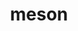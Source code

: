 ---
title: "meson"
layout: cache
categories: [package, develop-2023-10-08]
meta: {"versions": ["1.2.1", "1.2.2"], "compilers": ["apple-clang@=14.0.0", "gcc@=11.1.0", "gcc@=11.3.0", "gcc@=11.4.0", "gcc@=12.1.0", "gcc@=7.3.1", "gcc@=7.5.0", "gcc@=9.4.0", "oneapi@=2023.2.1"], "oss": ["amzn2", "ubuntu18.04", "ubuntu20.04", "ubuntu22.04", "ventura"], "platforms": ["darwin", "linux"], "targets": ["aarch64", "neoverse_n1", "ppc64le", "x86_64_v3"], "stacks": ["aws-isc", "aws-isc-aarch64", "data-vis-sdk", "e4s", "e4s-arm", "e4s-oneapi", "e4s-power", "e4s-rocm-external", "gpu-tests", "ml-darwin-aarch64-mps", "ml-linux-x86_64-cpu", "ml-linux-x86_64-cuda", "ml-linux-x86_64-rocm", "radiuss", "root", "tutorial"], "num_specs": 30, "num_specs_by_stack": {"ml-darwin-aarch64-mps": 3, "root": 30, "aws-isc-aarch64": 2, "aws-isc": 1, "radiuss": 1, "e4s-arm": 3, "e4s-power": 3, "data-vis-sdk": 2, "gpu-tests": 1, "e4s": 4, "e4s-rocm-external": 2, "e4s-oneapi": 3, "tutorial": 2, "ml-linux-x86_64-cpu": 5, "ml-linux-x86_64-cuda": 5, "ml-linux-x86_64-rocm": 5}}
spec_details: [{"hash": "evylldcv7iwm7keh5zwjcdsdhyqsdtdz", "compiler": "apple-clang@=14.0.0", "versions": ["1.2.2"], "os": "ventura", "platform": "darwin", "target": "aarch64", "variants": ["build_system=python_pip", "patches=0f0b1bd,ae59765"], "stacks": ["ml-darwin-aarch64-mps", "root"], "size": "-", "tarball": "https://binaries.spack.io/develop-2023-10-08/build_cache/darwin-ventura-aarch64/apple-clang-14.0.0/meson-1.2.2/darwin-ventura-aarch64-apple-clang-14.0.0-meson-1.2.2-evylldcv7iwm7keh5zwjcdsdhyqsdtdz.spack"}, {"hash": "72pqti2jrq2y3clxfmfajvm2cixgejh4", "compiler": "apple-clang@=14.0.0", "versions": ["1.2.2"], "os": "ventura", "platform": "darwin", "target": "aarch64", "variants": ["build_system=python_pip", "patches=0f0b1bd,ae59765"], "stacks": ["ml-darwin-aarch64-mps", "root"], "size": "-", "tarball": "https://binaries.spack.io/develop-2023-10-08/build_cache/darwin-ventura-aarch64/apple-clang-14.0.0/meson-1.2.2/darwin-ventura-aarch64-apple-clang-14.0.0-meson-1.2.2-72pqti2jrq2y3clxfmfajvm2cixgejh4.spack"}, {"hash": "xffsikhulqyljsux2xspykudfrn7gz24", "compiler": "apple-clang@=14.0.0", "versions": ["1.2.2"], "os": "ventura", "platform": "darwin", "target": "aarch64", "variants": ["build_system=python_pip", "patches=0f0b1bd,ae59765"], "stacks": ["ml-darwin-aarch64-mps", "root"], "size": "-", "tarball": "https://binaries.spack.io/develop-2023-10-08/build_cache/darwin-ventura-aarch64/apple-clang-14.0.0/meson-1.2.2/darwin-ventura-aarch64-apple-clang-14.0.0-meson-1.2.2-xffsikhulqyljsux2xspykudfrn7gz24.spack"}, {"hash": "nye4soonsscvtuawufiounegr76cn3ez", "compiler": "gcc@=7.3.1", "versions": ["1.2.2"], "os": "amzn2", "platform": "linux", "target": "aarch64", "variants": ["build_system=python_pip", "patches=0f0b1bd,ae59765"], "stacks": ["aws-isc-aarch64", "root"], "size": "-", "tarball": "https://binaries.spack.io/develop-2023-10-08/build_cache/linux-amzn2-aarch64/gcc-7.3.1/meson-1.2.2/linux-amzn2-aarch64-gcc-7.3.1-meson-1.2.2-nye4soonsscvtuawufiounegr76cn3ez.spack"}, {"hash": "ostvwr45ftgdi2rld5a3rbiqt5pqif5a", "compiler": "gcc@=7.3.1", "versions": ["1.2.2"], "os": "amzn2", "platform": "linux", "target": "neoverse_n1", "variants": ["build_system=python_pip", "patches=0f0b1bd,ae59765"], "stacks": ["aws-isc-aarch64", "root"], "size": "-", "tarball": "https://binaries.spack.io/develop-2023-10-08/build_cache/linux-amzn2-neoverse_n1/gcc-7.3.1/meson-1.2.2/linux-amzn2-neoverse_n1-gcc-7.3.1-meson-1.2.2-ostvwr45ftgdi2rld5a3rbiqt5pqif5a.spack"}, {"hash": "wuwlh6jqhrthvco67nrpocbm4zdfh5tl", "compiler": "gcc@=7.3.1", "versions": ["1.2.2"], "os": "amzn2", "platform": "linux", "target": "x86_64_v3", "variants": ["build_system=python_pip", "patches=0f0b1bd,ae59765"], "stacks": ["aws-isc", "root"], "size": "-", "tarball": "https://binaries.spack.io/develop-2023-10-08/build_cache/linux-amzn2-x86_64_v3/gcc-7.3.1/meson-1.2.2/linux-amzn2-x86_64_v3-gcc-7.3.1-meson-1.2.2-wuwlh6jqhrthvco67nrpocbm4zdfh5tl.spack"}, {"hash": "xkmysj6jcj3s2autzhus4jrckx3wwslc", "compiler": "gcc@=7.5.0", "versions": ["1.2.2"], "os": "ubuntu18.04", "platform": "linux", "target": "x86_64_v3", "variants": ["build_system=python_pip", "patches=0f0b1bd,ae59765"], "stacks": ["radiuss", "root"], "size": "-", "tarball": "https://binaries.spack.io/develop-2023-10-08/build_cache/linux-ubuntu18.04-x86_64_v3/gcc-7.5.0/meson-1.2.2/linux-ubuntu18.04-x86_64_v3-gcc-7.5.0-meson-1.2.2-xkmysj6jcj3s2autzhus4jrckx3wwslc.spack"}, {"hash": "gqinui3ns4a2t7eismc4grl3ol7ysogc", "compiler": "gcc@=11.4.0", "versions": ["1.2.2"], "os": "ubuntu20.04", "platform": "linux", "target": "aarch64", "variants": ["build_system=python_pip", "patches=0f0b1bd,ae59765"], "stacks": ["e4s-arm", "root"], "size": "-", "tarball": "https://binaries.spack.io/develop-2023-10-08/build_cache/linux-ubuntu20.04-aarch64/gcc-11.4.0/meson-1.2.2/linux-ubuntu20.04-aarch64-gcc-11.4.0-meson-1.2.2-gqinui3ns4a2t7eismc4grl3ol7ysogc.spack"}, {"hash": "4ofm7g7lgivakgncfkhtixiju2xgas74", "compiler": "gcc@=11.4.0", "versions": ["1.2.2"], "os": "ubuntu20.04", "platform": "linux", "target": "aarch64", "variants": ["build_system=python_pip", "patches=0f0b1bd,ae59765"], "stacks": ["e4s-arm", "root"], "size": "-", "tarball": "https://binaries.spack.io/develop-2023-10-08/build_cache/linux-ubuntu20.04-aarch64/gcc-11.4.0/meson-1.2.2/linux-ubuntu20.04-aarch64-gcc-11.4.0-meson-1.2.2-4ofm7g7lgivakgncfkhtixiju2xgas74.spack"}, {"hash": "fewiw3bljubxc2knydwmxeimzir5zdog", "compiler": "gcc@=11.4.0", "versions": ["1.2.2"], "os": "ubuntu20.04", "platform": "linux", "target": "aarch64", "variants": ["build_system=python_pip", "patches=0f0b1bd,ae59765"], "stacks": ["e4s-arm", "root"], "size": "-", "tarball": "https://binaries.spack.io/develop-2023-10-08/build_cache/linux-ubuntu20.04-aarch64/gcc-11.4.0/meson-1.2.2/linux-ubuntu20.04-aarch64-gcc-11.4.0-meson-1.2.2-fewiw3bljubxc2knydwmxeimzir5zdog.spack"}, {"hash": "gnlk6wsxalcemxmdji3ujlzogtlzptvv", "compiler": "gcc@=9.4.0", "versions": ["1.2.2"], "os": "ubuntu20.04", "platform": "linux", "target": "ppc64le", "variants": ["build_system=python_pip", "patches=0f0b1bd,ae59765"], "stacks": ["e4s-power", "root"], "size": "-", "tarball": "https://binaries.spack.io/develop-2023-10-08/build_cache/linux-ubuntu20.04-ppc64le/gcc-9.4.0/meson-1.2.2/linux-ubuntu20.04-ppc64le-gcc-9.4.0-meson-1.2.2-gnlk6wsxalcemxmdji3ujlzogtlzptvv.spack"}, {"hash": "2z47x2gmcuhyk4wkcxj2wd2purxjgy2o", "compiler": "gcc@=9.4.0", "versions": ["1.2.2"], "os": "ubuntu20.04", "platform": "linux", "target": "ppc64le", "variants": ["build_system=python_pip", "patches=0f0b1bd,ae59765"], "stacks": ["e4s-power", "root"], "size": "-", "tarball": "https://binaries.spack.io/develop-2023-10-08/build_cache/linux-ubuntu20.04-ppc64le/gcc-9.4.0/meson-1.2.2/linux-ubuntu20.04-ppc64le-gcc-9.4.0-meson-1.2.2-2z47x2gmcuhyk4wkcxj2wd2purxjgy2o.spack"}, {"hash": "phl4app2ubvh7et45dbbj6rcun7koddk", "compiler": "gcc@=9.4.0", "versions": ["1.2.2"], "os": "ubuntu20.04", "platform": "linux", "target": "ppc64le", "variants": ["build_system=python_pip", "patches=0f0b1bd,ae59765"], "stacks": ["e4s-power", "root"], "size": "-", "tarball": "https://binaries.spack.io/develop-2023-10-08/build_cache/linux-ubuntu20.04-ppc64le/gcc-9.4.0/meson-1.2.2/linux-ubuntu20.04-ppc64le-gcc-9.4.0-meson-1.2.2-phl4app2ubvh7et45dbbj6rcun7koddk.spack"}, {"hash": "qienalv7nggce2mvmeshemj7chtrdoxd", "compiler": "gcc@=11.1.0", "versions": ["1.2.2"], "os": "ubuntu20.04", "platform": "linux", "target": "x86_64_v3", "variants": ["build_system=python_pip", "patches=0f0b1bd,ae59765"], "stacks": ["data-vis-sdk", "root"], "size": "-", "tarball": "https://binaries.spack.io/develop-2023-10-08/build_cache/linux-ubuntu20.04-x86_64_v3/gcc-11.1.0/meson-1.2.2/linux-ubuntu20.04-x86_64_v3-gcc-11.1.0-meson-1.2.2-qienalv7nggce2mvmeshemj7chtrdoxd.spack"}, {"hash": "5iabvdhf5ztfidy77yh4seswxygysrw6", "compiler": "gcc@=11.1.0", "versions": ["1.2.2"], "os": "ubuntu20.04", "platform": "linux", "target": "x86_64_v3", "variants": ["build_system=python_pip", "patches=0f0b1bd,ae59765"], "stacks": ["data-vis-sdk", "root"], "size": "-", "tarball": "https://binaries.spack.io/develop-2023-10-08/build_cache/linux-ubuntu20.04-x86_64_v3/gcc-11.1.0/meson-1.2.2/linux-ubuntu20.04-x86_64_v3-gcc-11.1.0-meson-1.2.2-5iabvdhf5ztfidy77yh4seswxygysrw6.spack"}, {"hash": "lgxvg73xcdoft6ibomm5vv6smeiowinw", "compiler": "gcc@=11.1.0", "versions": ["1.2.2"], "os": "ubuntu20.04", "platform": "linux", "target": "x86_64_v3", "variants": ["build_system=python_pip", "patches=0f0b1bd,ae59765"], "stacks": ["gpu-tests", "root"], "size": "-", "tarball": "https://binaries.spack.io/develop-2023-10-08/build_cache/linux-ubuntu20.04-x86_64_v3/gcc-11.1.0/meson-1.2.2/linux-ubuntu20.04-x86_64_v3-gcc-11.1.0-meson-1.2.2-lgxvg73xcdoft6ibomm5vv6smeiowinw.spack"}, {"hash": "uwzfvutotlj7o6zi5n5u574bdxvr5xjr", "compiler": "gcc@=11.4.0", "versions": ["1.2.2"], "os": "ubuntu20.04", "platform": "linux", "target": "x86_64_v3", "variants": ["build_system=python_pip", "patches=0f0b1bd,ae59765"], "stacks": ["e4s", "e4s-rocm-external", "root"], "size": "-", "tarball": "https://binaries.spack.io/develop-2023-10-08/build_cache/linux-ubuntu20.04-x86_64_v3/gcc-11.4.0/meson-1.2.2/linux-ubuntu20.04-x86_64_v3-gcc-11.4.0-meson-1.2.2-uwzfvutotlj7o6zi5n5u574bdxvr5xjr.spack"}, {"hash": "zha6gwsvhbk3scy54lu6pgo6gzfeotea", "compiler": "gcc@=11.4.0", "versions": ["1.2.2"], "os": "ubuntu20.04", "platform": "linux", "target": "x86_64_v3", "variants": ["build_system=python_pip", "patches=0f0b1bd,ae59765"], "stacks": ["e4s", "e4s-rocm-external", "root"], "size": "-", "tarball": "https://binaries.spack.io/develop-2023-10-08/build_cache/linux-ubuntu20.04-x86_64_v3/gcc-11.4.0/meson-1.2.2/linux-ubuntu20.04-x86_64_v3-gcc-11.4.0-meson-1.2.2-zha6gwsvhbk3scy54lu6pgo6gzfeotea.spack"}, {"hash": "fb6yfaqrl3fgsi4eiappnqm5ica2y6ec", "compiler": "gcc@=11.4.0", "versions": ["1.2.2"], "os": "ubuntu20.04", "platform": "linux", "target": "x86_64_v3", "variants": ["build_system=python_pip", "patches=0f0b1bd,ae59765"], "stacks": ["e4s", "root"], "size": "-", "tarball": "https://binaries.spack.io/develop-2023-10-08/build_cache/linux-ubuntu20.04-x86_64_v3/gcc-11.4.0/meson-1.2.2/linux-ubuntu20.04-x86_64_v3-gcc-11.4.0-meson-1.2.2-fb6yfaqrl3fgsi4eiappnqm5ica2y6ec.spack"}, {"hash": "nnkao7xbfmtydes7qjcaiasqnnput5pw", "compiler": "gcc@=11.4.0", "versions": ["1.2.2"], "os": "ubuntu20.04", "platform": "linux", "target": "x86_64_v3", "variants": ["build_system=python_pip", "patches=0f0b1bd,ae59765"], "stacks": ["e4s", "root"], "size": "-", "tarball": "https://binaries.spack.io/develop-2023-10-08/build_cache/linux-ubuntu20.04-x86_64_v3/gcc-11.4.0/meson-1.2.2/linux-ubuntu20.04-x86_64_v3-gcc-11.4.0-meson-1.2.2-nnkao7xbfmtydes7qjcaiasqnnput5pw.spack"}, {"hash": "gcp2ufgnrshp6yjvju4dytfqvzsditki", "compiler": "oneapi@=2023.2.1", "versions": ["1.2.2"], "os": "ubuntu20.04", "platform": "linux", "target": "x86_64_v3", "variants": ["build_system=python_pip", "patches=0f0b1bd,ae59765"], "stacks": ["e4s-oneapi", "root"], "size": "-", "tarball": "https://binaries.spack.io/develop-2023-10-08/build_cache/linux-ubuntu20.04-x86_64_v3/oneapi-2023.2.1/meson-1.2.2/linux-ubuntu20.04-x86_64_v3-oneapi-2023.2.1-meson-1.2.2-gcp2ufgnrshp6yjvju4dytfqvzsditki.spack"}, {"hash": "lppe53hdm7ctlg3vdvulcfl77jnr5yty", "compiler": "oneapi@=2023.2.1", "versions": ["1.2.2"], "os": "ubuntu20.04", "platform": "linux", "target": "x86_64_v3", "variants": ["build_system=python_pip", "patches=0f0b1bd,ae59765"], "stacks": ["e4s-oneapi", "root"], "size": "-", "tarball": "https://binaries.spack.io/develop-2023-10-08/build_cache/linux-ubuntu20.04-x86_64_v3/oneapi-2023.2.1/meson-1.2.2/linux-ubuntu20.04-x86_64_v3-oneapi-2023.2.1-meson-1.2.2-lppe53hdm7ctlg3vdvulcfl77jnr5yty.spack"}, {"hash": "vl2lm3ezvrfv643idyknx6ultjxsb32i", "compiler": "oneapi@=2023.2.1", "versions": ["1.2.2"], "os": "ubuntu20.04", "platform": "linux", "target": "x86_64_v3", "variants": ["build_system=python_pip", "patches=0f0b1bd,ae59765"], "stacks": ["e4s-oneapi", "root"], "size": "-", "tarball": "https://binaries.spack.io/develop-2023-10-08/build_cache/linux-ubuntu20.04-x86_64_v3/oneapi-2023.2.1/meson-1.2.2/linux-ubuntu20.04-x86_64_v3-oneapi-2023.2.1-meson-1.2.2-vl2lm3ezvrfv643idyknx6ultjxsb32i.spack"}, {"hash": "fmgq7iz2nl5p4ktb4rpclvuw7zkzduci", "compiler": "gcc@=11.3.0", "versions": ["1.2.2"], "os": "ubuntu22.04", "platform": "linux", "target": "x86_64_v3", "variants": ["build_system=python_pip", "patches=0f0b1bd,ae59765"], "stacks": ["tutorial", "root"], "size": "-", "tarball": "https://binaries.spack.io/develop-2023-10-08/build_cache/linux-ubuntu22.04-x86_64_v3/gcc-11.3.0/meson-1.2.2/linux-ubuntu22.04-x86_64_v3-gcc-11.3.0-meson-1.2.2-fmgq7iz2nl5p4ktb4rpclvuw7zkzduci.spack"}, {"hash": "luxjvaprk3llme5hp4jfmt7jpzdprd4o", "compiler": "gcc@=11.3.0", "versions": ["1.2.2"], "os": "ubuntu22.04", "platform": "linux", "target": "x86_64_v3", "variants": ["build_system=python_pip", "patches=0f0b1bd,ae59765"], "stacks": ["ml-linux-x86_64-cpu", "ml-linux-x86_64-cuda", "ml-linux-x86_64-rocm", "root"], "size": "-", "tarball": "https://binaries.spack.io/develop-2023-10-08/build_cache/linux-ubuntu22.04-x86_64_v3/gcc-11.3.0/meson-1.2.2/linux-ubuntu22.04-x86_64_v3-gcc-11.3.0-meson-1.2.2-luxjvaprk3llme5hp4jfmt7jpzdprd4o.spack"}, {"hash": "g5dqjlrv42r267oiuc3pzzfqmwupks5d", "compiler": "gcc@=11.3.0", "versions": ["1.2.1"], "os": "ubuntu22.04", "platform": "linux", "target": "x86_64_v3", "variants": ["build_system=python_pip", "patches=0f0b1bd,ae59765"], "stacks": ["ml-linux-x86_64-cpu", "ml-linux-x86_64-cuda", "ml-linux-x86_64-rocm", "root"], "size": "-", "tarball": "https://binaries.spack.io/develop-2023-10-08/build_cache/linux-ubuntu22.04-x86_64_v3/gcc-11.3.0/meson-1.2.1/linux-ubuntu22.04-x86_64_v3-gcc-11.3.0-meson-1.2.1-g5dqjlrv42r267oiuc3pzzfqmwupks5d.spack"}, {"hash": "vnme7rr5ghsmmmniwt63imotwybpflf5", "compiler": "gcc@=11.3.0", "versions": ["1.2.1"], "os": "ubuntu22.04", "platform": "linux", "target": "x86_64_v3", "variants": ["build_system=python_pip", "patches=0f0b1bd,ae59765"], "stacks": ["ml-linux-x86_64-cpu", "ml-linux-x86_64-cuda", "ml-linux-x86_64-rocm", "root"], "size": "-", "tarball": "https://binaries.spack.io/develop-2023-10-08/build_cache/linux-ubuntu22.04-x86_64_v3/gcc-11.3.0/meson-1.2.1/linux-ubuntu22.04-x86_64_v3-gcc-11.3.0-meson-1.2.1-vnme7rr5ghsmmmniwt63imotwybpflf5.spack"}, {"hash": "cyoy7d3k6jucguttkvl3o2wtq4xe4j4h", "compiler": "gcc@=11.3.0", "versions": ["1.2.2"], "os": "ubuntu22.04", "platform": "linux", "target": "x86_64_v3", "variants": ["build_system=python_pip", "patches=0f0b1bd,ae59765"], "stacks": ["ml-linux-x86_64-cpu", "ml-linux-x86_64-cuda", "ml-linux-x86_64-rocm", "root"], "size": "-", "tarball": "https://binaries.spack.io/develop-2023-10-08/build_cache/linux-ubuntu22.04-x86_64_v3/gcc-11.3.0/meson-1.2.2/linux-ubuntu22.04-x86_64_v3-gcc-11.3.0-meson-1.2.2-cyoy7d3k6jucguttkvl3o2wtq4xe4j4h.spack"}, {"hash": "emeupwldruefafi6hmftkp272ovxusvp", "compiler": "gcc@=11.3.0", "versions": ["1.2.2"], "os": "ubuntu22.04", "platform": "linux", "target": "x86_64_v3", "variants": ["build_system=python_pip", "patches=0f0b1bd,ae59765"], "stacks": ["ml-linux-x86_64-cpu", "ml-linux-x86_64-cuda", "ml-linux-x86_64-rocm", "root"], "size": "-", "tarball": "https://binaries.spack.io/develop-2023-10-08/build_cache/linux-ubuntu22.04-x86_64_v3/gcc-11.3.0/meson-1.2.2/linux-ubuntu22.04-x86_64_v3-gcc-11.3.0-meson-1.2.2-emeupwldruefafi6hmftkp272ovxusvp.spack"}, {"hash": "ggiycsfeopyyyqyajabqmk2y355auep6", "compiler": "gcc@=12.1.0", "versions": ["1.2.2"], "os": "ubuntu22.04", "platform": "linux", "target": "x86_64_v3", "variants": ["build_system=python_pip", "patches=0f0b1bd,ae59765"], "stacks": ["tutorial", "root"], "size": "-", "tarball": "https://binaries.spack.io/develop-2023-10-08/build_cache/linux-ubuntu22.04-x86_64_v3/gcc-12.1.0/meson-1.2.2/linux-ubuntu22.04-x86_64_v3-gcc-12.1.0-meson-1.2.2-ggiycsfeopyyyqyajabqmk2y355auep6.spack"}]
---